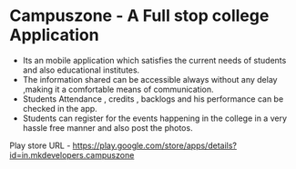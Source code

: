 # Campuszone - A Full stop college Application

* Its an mobile application which satisfies the current needs of students and also educational institutes.  
* The information shared can be accessible always without any delay ,making it a comfortable means of communication.  
* Students Attendance , credits , backlogs and his performance can be checked in the app.  
* Students can register for the events happening in the college in a very hassle free manner and also post the photos.

Play store URL - 
https://play.google.com/store/apps/details?id=in.mkdevelopers.campuszone
